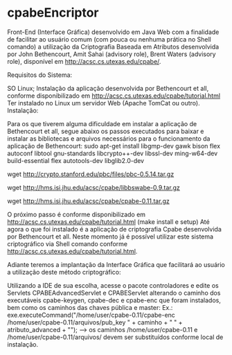 cpabeEncriptor
==============

Front-End (Interface Gráfica) desenvolvido em Java Web com a finalidade de facilitar ao usuário comum (com pouca ou nenhuma prática no Shell comando) a utilização da Criptografia Baseada em Atributos desenvolvida por John Bethencourt, Amit Sahai (advisory role), Brent Waters (advisory role), disponível em http://acsc.cs.utexas.edu/cpabe/.

Requisitos do Sistema:

SO Linux;
Instalação da aplicação desenvolvida por Bethencourt et all, conforme disponibilizado em http://acsc.cs.utexas.edu/cpabe/tutorial.html
Ter instalado no Linux um servidor Web (Apache TomCat ou outro).
Instalação:

Para os que tiverem alguma dificuldade em instalar a aplicação de Bethencourt et all, segue abaixo os passos executados para baixar e instalar as bibliotecas e arquivos necessários para o funcionamento da aplicação de Bethencourt:
sudo apt-get install libgmp-dev gawk bison flex autoconf libtool gnu-standards libcrypto++-dev libssl-dev ming-w64-dev build-essential flex autotools-dev libglib2.0-dev

wget http://crypto.stanford.edu/pbc/files/pbc-0.5.14.tar.gz

wget http://hms.isi.jhu.edu/acsc/cpabe/libbswabe-0.9.tar.gz

wget http://hms.isi.jhu.edu/acsc/cpabe/cpabe-0.11.tar.gz

O próximo passo é conforme disponibilizado em http://acsc.cs.utexas.edu/cpabe/tutorial.html (make install e setup)
Até agora o que foi instalado é a aplicação de criptografia Cpabe desenvolvida por Bethencourt et all. Neste momento já é possível utilizar este sistema criptográfico via Shell comando conforme http://acsc.cs.utexas.edu/cpabe/tutorial.html.

Adiante teremos a implantação da Interface Gráfica que facilitará ao usuário a utilização deste método criptográfico:

Utilizando a IDE de sua escolha, acesse o pacote controladores e edite os Servlets CPABEAdvancedServlet e CPABEServlet alterando o caminho dos executáveis cpabe-keygen, cpabe-dec e cpabe-enc que foram instalados, bem como os caminhos das chaves pública e master:
Ex.: exe.executeCommand("/home/user/cpabe-0.11/cpabe-enc /home/user/cpabe-0.11/arquivos/pub_key " + caminho + " " + atributo_advanced + ""); --> os caminhos /home/user/cpabe-0.11 e /home/user/cpabe-0.11/arquivos/ devem ser substituídos conforme local de instalação.

